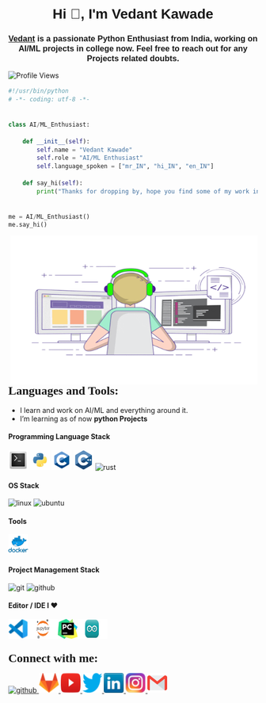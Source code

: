 <!-- Header Section -->
<h1 align="center"><font face="Arial">Hi 👋, I'm Vedant Kawade</font></h1>
<h3 align="center"><font face="Arial"><a href="https://www.linkedin.com/in/vedant-kawade-09501b278/" target="_blank" rel="noreferrer">Vedant</a> is a passionate Python Enthusiast from India, working on AI/ML projects in college now. Feel free to reach out for any Projects related doubts.</font></h3>

![Profile Views](https://komarev.com/ghpvc/?username=VedantKawade3&color=blue)

```python
#!/usr/bin/python
# -*- coding: utf-8 -*-


class AI/ML_Enthusiast:

    def __init__(self):
        self.name = "Vedant Kawade"
        self.role = "AI/ML Enthusiast"
        self.language_spoken = ["mr_IN", "hi_IN", "en_IN"]

    def say_hi(self):
        print("Thanks for dropping by, hope you find some of my work interesting.")


me = AI/ML_Enthusiast()
me.say_hi()
```

<!-- GIF -->
<img align="right" height="300" width="500" src="https://raw.githubusercontent.com/mikonoid/mikonoid/main/images/gifs/coder3.gif" />

<!-- Languages and Tools Section -->
<h3 align="left"><font size="+2" face="Verdana">Languages and Tools:</font></h3>


- I learn and work on AI/ML and everything around it.
- I’m learning as of now **python Projects**



#### Programming Language Stack
<p align="left"><img src="icons/bash.png" alt="bash" title="bash" title="bash" width="40" height="40"/>  <img src="https://raw.githubusercontent.com/github/explore/80688e429a7d4ef2fca1e82350fe8e3517d3494d/topics/python/python.png" alt="python" title="python" width="40" height="40"/> <img src="https://raw.githubusercontent.com/github/explore/f3e22f0dca2be955676bc70d6214b95b13354ee8/topics/c/c.png" alt="c" title="c" width="40" height="40"/>  <img src="https://raw.githubusercontent.com/github/explore/f3e22f0dca2be955676bc70d6214b95b13354ee8/topics/cpp/cpp.png" alt="c++" title="c++" width="40" height="40"/>  <img src="https://www.techzine.eu/wp-content/uploads/2022/07/Rust_programming_language_black_logo.svg_.jpg" alt="rust" title="rust" width="80" height="40"/> </p>

#### OS Stack
<p align="left"><img src="https://brandlogos.net/wp-content/uploads/2020/03/Linux-logo.png" alt="linux" title="linux" width="40" height="40"/>  <img src="https://www.vectorlogo.zone/logos/ubuntu/ubuntu-icon.svg" alt="ubuntu" title="ubuntu" width="40" height="40"/>  

#### Tools 
<p align="left">
<img src="https://raw.githubusercontent.com/github/explore/80688e429a7d4ef2fca1e82350fe8e3517d3494d/topics/docker/docker.png" alt="docker" title="docker" width="40" height="40"/></p>

#### Project Management Stack
<p align="left"><img src="https://www.vectorlogo.zone/logos/git-scm/git-scm-icon.svg" alt="git" title="git" width="40" height="40"/>  <img src="https://www.vectorlogo.zone/logos/github/github-icon.svg" alt="github" title="github" width="40" height="40"/></p>

#### Editor / IDE I ♥
<p align="left"> <!-- <img src="https://cdn.worldvectorlogo.com/logos/intellij-idea-1.svg" alt="intellij" title="intellij" width="50" height="40"/> <img src="icons/android-studio.png" alt="android-studio" title="android-studio" width="40" height="40"/>--> <img src="icons/vscode.png" alt="vs-code" title="vs-code" width="40" height="40"/><img src="icons/jupyter-notebook.png" alt="jupyter-notebook" title="jupyter-notebook" width="60" height="40"/><img src="icons/Pycharm.png" alt="Pycharm" title="Pycharm" width="40" height="40"/><img src="icons/Arduino-IDE.png" alt="Arduino-IDE" title="Arduino-IDE" width="60" height="40"/> </p>

<!-- Contact Section -->
<h3 align="left"><font size="+2" face="Verdana">Connect with me:</font></h3>
<p align="left">
</p>
<a href="https://github.com/VedantKawade3" target="_blank">
<img src="https://www.vectorlogo.zone/logos/github/github-icon.svg" alt="github" title="github" width="40" height="40"/>
</a>
<a href="https://gitlab.com/VedantKawade3" target="_blank">
<img src="icons/gitlab.png" alt="GitLab" title="GitLab" width="40" height="40"/>
</a>
<a href="https://www.youtube.com/@evil_shark-b1s/" target="_blank">
<img src="icons/youtube.png" alt="YouTube" title="YouTube" width="40" height="40"/>
</a>
<a href="https://x.com/Vedant_Kawade07" target="_blank">
<img src="icons/twitter.png" alt="Twitter" title="Twitter" width="40" height="40"/>
</a>
<a href="https://www.linkedin.com/in/vedant-kawade-09501b278/" target="_blank">
<img src="icons/linkedin.png" alt="LinkedIn" title="LinkedIn" width="40" height="40"/>
</a>
<a href="https://www.instagram.com/" target="_blank">
<img src="icons/instagram.png" alt="Instagram" title="Instagram" width="40" height="40"/>
</a>
<a href="mailto:vedantkawade.official@gmail.com" target="_blank">
<img src="/icons/gmail.png" alt="Email -Vedant Kawade" title="Email -Vedant Kawade" width="40" height="40"/>
</a>


